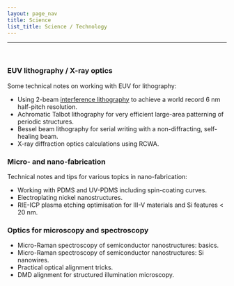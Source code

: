 ```yaml
---
layout: page_nav
title: Science
list_title: Science / Technology
---
```


---
&nbsp;

### EUV lithography / X-ray optics

Some technical notes on working with EUV for lithography:
- Using 2-beam [interference lithography](scitech/proj1.html) to achieve a world record 6 nm half-pitch resolution.
- Achromatic Talbot lithography for very efficient large-area patterning of periodic structures.
- Bessel beam lithography for serial writing with a non-diffracting, self-healing beam.
- X-ray diffraction optics calculations using RCWA.

### Micro- and nano-fabrication

Technical notes and tips for various topics in nano-fabrication:
- Working with PDMS and UV-PDMS including spin-coating curves.
- Electroplating nickel nanostructures.
- RIE-ICP plasma etching optimisation for III-V materials and Si features < 20 nm.

### Optics for microscopy and spectroscopy

- Micro-Raman spectroscopy of semiconductor nanostructures: basics.
- Micro-Raman spectroscopy of semiconductor nanostructures: Si nanowires.
- Practical optical alignment tricks.
- DMD alignment for structured illumination microscopy.
